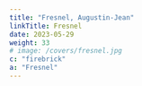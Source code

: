 ```yaml
---
title: "Fresnel, Augustin-Jean"
linkTitle: Fresnel
date: 2023-05-29
weight: 33
# image: /covers/fresnel.jpg
c: "firebrick"
a: "Fresnel"
---
```


